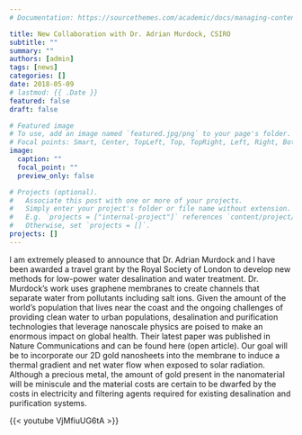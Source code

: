 ```yaml
---
# Documentation: https://sourcethemes.com/academic/docs/managing-content/

title: New Collaboration with Dr. Adrian Murdock, CSIRO
subtitle: ""
summary: ""
authors: [admin]
tags: [news]
categories: []
date: 2018-05-09
# lastmod: {{ .Date }}
featured: false
draft: false

# Featured image
# To use, add an image named `featured.jpg/png` to your page's folder.
# Focal points: Smart, Center, TopLeft, Top, TopRight, Left, Right, BottomLeft, Bottom, BottomRight.
image:
  caption: ""
  focal_point: ""
  preview_only: false

# Projects (optional).
#   Associate this post with one or more of your projects.
#   Simply enter your project's folder or file name without extension.
#   E.g. `projects = ["internal-project"]` references `content/project/deep-learning/index.md`.
#   Otherwise, set `projects = []`.
projects: []
---
```

I am extremely pleased to announce that Dr. Adrian Murdock and I have been awarded a travel grant by the Royal Society of London to develop new methods for low-power water desalination and water treatment.
Dr. Murdock’s work uses graphene membranes to create channels that separate water from pollutants including salt ions. Given the amount of the world’s population that lives near the coast and the ongoing challenges of providing clean water to urban populations, desalination and purification technologies that leverage nanoscale physics are poised to make an enormous impact on global health. Their latest paper was published in Nature Communications and can be found here (open article).
Our goal will be to incorporate our 2D gold nanosheets into the membrane to induce a thermal gradient and net water flow when exposed to solar radiation. Although a precious metal, the amount of gold present in the nanomaterial will be miniscule and the material costs are certain to be dwarfed by the costs in electricity and filtering agents required for existing desalination and purification systems.

{{< youtube VjMfiuUG6tA >}}
